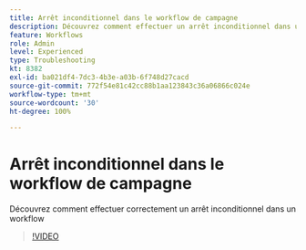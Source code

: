 ```yaml
---
title: Arrêt inconditionnel dans le workflow de campagne
description: Découvrez comment effectuer un arrêt inconditionnel dans un workflow de campagne
feature: Workflows
role: Admin
level: Experienced
type: Troubleshooting
kt: 8382
exl-id: ba021df4-7dc3-4b3e-a03b-6f748d27cacd
source-git-commit: 772f54e81c42cc88b1aa123843c36a06866c024e
workflow-type: tm+mt
source-wordcount: '30'
ht-degree: 100%

---
```


# Arrêt inconditionnel dans le workflow de campagne

Découvrez comment effectuer correctement un arrêt inconditionnel dans un workflow

>[!VIDEO](https://video.tv.adobe.com/v/335887?quality=12)

